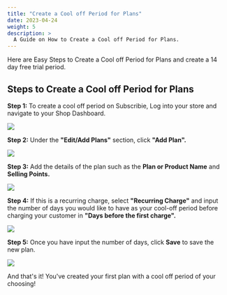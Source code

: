 ```yaml
---
title: "Create a Cool off Period for Plans"
date: 2023-04-24
weight: 5
description: >
  A Guide on How to Create a Cool off Period for Plans.
---
```


Here are Easy Steps to Create a Cool off Period for Plans and create a 14 day free trial period.

## Steps to Create a Cool off Period for Plans

**Step 1:** To create a cool off period on Subscribie, Log into your store and navigate to your Shop Dashboard.

![](https://subscribie.co.uk/blog/content/images/size/w1000/2023/04/image-35.png)

**Step 2:** Under the **"Edit/Add Plans"** section, click **"Add Plan".**

![](https://subscribie.co.uk/blog/content/images/2023/04/image-36.png)

**Step 3:** Add the details of the plan such as the **Plan or Product Name** and **Selling Points.**

![](https://subscribie.co.uk/blog/content/images/size/w1000/2023/04/image-37.png)

**Step 4:** If this is a recurring charge, select **"Recurring Charge"** and input the number of days you would like to have as your cool-off period before charging your customer in **"Days before the first charge".**

![](https://subscribie.co.uk/blog/content/images/size/w1000/2023/04/image-38.png)

**Step 5:** Once you have input the number of days, click **Save** to save the new plan.

![](https://subscribie.co.uk/blog/content/images/size/w1000/2023/04/image-39.png)

And that's it! You've created your first plan with a cool off period of your choosing!